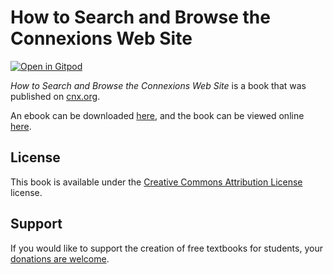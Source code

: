 # How to Search and Browse the Connexions Web Site

[![Open in Gitpod](https://gitpod.io/button/open-in-gitpod.svg)](https://gitpod.io/from-referrer/)

_How to Search and Browse the Connexions Web Site_ is a book that was published on [cnx.org](https://cnx.org/).

An ebook can be downloaded [here](https://github.com/cnx-user-books/cnxbook-how-to-search-and-browse-the-connexions-web-site/releases/latest), and the book can be viewed online [here](https://github.com/cnx-user-books/cnxbook-how-to-search-and-browse-the-connexions-web-site/releases/latest).

## License
This book is available under the [Creative Commons Attribution License](./LICENSE) license.

## Support
If you would like to support the creation of free textbooks for students, your [donations are welcome](https://riceconnect.rice.edu/donation/support-openstax-banner).
